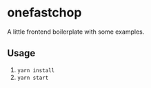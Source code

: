 # onefastchop

A little frontend boilerplate with some examples.

## Usage

1. `yarn install`
2. `yarn start`
